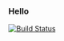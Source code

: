 ### Hello

[![Build Status](https://app.travis-ci.com/astanjin/week05_comp3104_lab_exec-5.svg?branch=main)](https://app.travis-ci.com/astanjin/week05_comp3104_lab_exec-5)
